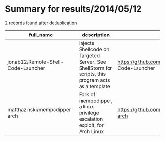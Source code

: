 
# Summary for results/2014/05/12
    
2 records found after deduplication

| full_name | description | html_url | matched_list | matched_count | pushed_at | size | stargazers_count | language | forks_count | vul_ids |
|------------------------------------|---------------------------------------------------------------------------------------------------|-------------------------------------------------------|----------------|-----------------|---------------------------|--------|--------------------|------------|---------------|-------------------|
| jonab12/Remote-Shell-Code-Launcher | Injects Shellcode on Targeted Server. See ShellStorm for scripts, this program acts as a template | https://github.com/jonab12/Remote-Shell-Code-Launcher | ['shellcode'] | 1 | 2014-05-12 19:22:35+00:00 | 108 | 3 | C | 0 | [] |
| matthazinski/mempodipper-arch | Fork of mempodipper, a linux privilege escalation exploit, for Arch Linux | https://github.com/matthazinski/mempodipper-arch | ['exploit'] | 1 | 2014-05-12 23:15:43+00:00 | 121 | 1 | C | 0 | ['CVE-2012-0056'] |
